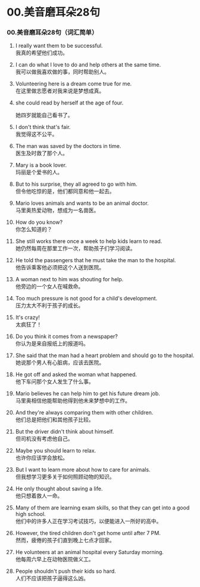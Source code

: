 # 00.美音磨耳朵28句

### 00.美音磨耳朵28句（词汇简单）

1. I really want them to be successful.\
   我真的希望他们成功。
2. I can do what I love to do and help others at the same time.\
   我可以做我喜欢做的事，同时帮助别人。
3. Volunteering here is a dream come true for me. \
   在这里做志愿者对我来说是梦想成真。
4.  she could read by herself at the age of four.

    她四岁就能自己看书了。
5. I don't think that's fair. \
   我觉得这不公平。
6. The man was saved by the doctors in time. \
   医生及时救了那个人。&#x20;
7. Mary is a book lover. \
   玛丽是个爱书的人。&#x20;
8. But to his surprise, they all agreed to go with him. \
   但令他吃惊的是，他们都同意和他一起去。&#x20;
9. Mario loves animals and wants to be an animal doctor. \
   马里奥热爱动物，想成为一名兽医。&#x20;
10. How do you know? \
    你怎么知道的？&#x20;
11. She still works there once a week to help kids learn to read. \
    她仍然每周在那里工作一次，帮助孩子们学习阅读。&#x20;
12. He told the passengers that he must take the man to the hospital. \
    他告诉乘客他必须把这个人送到医院。
13. A woman next to him was shouting for help. \
    他旁边的一个女人在喊救命。&#x20;
14. Too much pressure is not good for a child's development. \
    压力太大不利于孩子的成长。&#x20;
15. It's crazy! \
    太疯狂了！
16. Do you think it comes from a newspaper? \
    你认为是来自报纸上的报道吗。&#x20;
17. She said that the man had a heart problem and should go to the hospital. \
    她说那个男人有心脏病，应该去医院。&#x20;
18. He got off and asked the woman what happened. \
    他下车问那个女人发生了什么事。&#x20;
19. Mario believes he can help him to get his future dream job. \
    马里奥相信他能帮助他得到他未来梦想中的工作。&#x20;
20. And they're always comparing them with other children. \
    他们总是把他们和其他孩子比较。&#x20;
21. But the driver didn't think about himself. \
    但司机没有考虑他自己。&#x20;
22. Maybe you should learn to relax. \
    也许你应该学会放松。&#x20;
23. But I want to learn more about how to care for animals. \
    但我想学习更多关于如何照顾动物的知识。&#x20;
24. He only thought about saving a life. \
    他只想着救人一命。&#x20;
25. Many of them are learning exam skills, so that they can get into a good high school. \
    他们中的许多人正在学习考试技巧，以便能进入一所好的高中。&#x20;
26. However, the tired children don't get home until after 7 PM. \
    然而，疲倦的孩子们直到晚上七点才回家。&#x20;
27. He volunteers at an animal hospital every Saturday morning. \
    他每周六早上在动物医院做义工。&#x20;
28. People shouldn't push their kids so hard. \
    人们不应该把孩子逼得这么凶。
